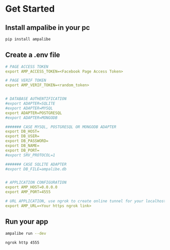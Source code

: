#  Get Started

## Install ampalibe in your pc

```sh
pip install ampalibe
```

## Create a .env file
```yml
# PAGE ACCESS TOKEN 
export AMP_ACCESS_TOKEN=<Facebook Page Access Token>

# PAGE VERIF TOKEN
export AMP_VERIF_TOKEN=<random_token>


# DATABASE AUTHENTIFICATION
#export ADAPTER=SQLITE
#export ADAPTER=MYSQL
export ADAPTER=POSTGRESQL
#export ADAPTER=MONGODB

####### CASE MYSQL, POSTGRESQL OR MONGODB ADAPTER
export DB_HOST=
export DB_USER=
export DB_PASSWORD=
export DB_NAME=
export DB_PORT=
#export SRV_PROTOCOL=1

####### CASE SQLITE ADAPTER
#export DB_FILE=ampalibe.db


# APPLICATION CONFIGURATION
export AMP_HOST=0.0.0.0
export AMP_PORT=4555

# URL APPLICATION, use ngrok to create online tunnel for your localhost
export AMP_URL=<Your https ngrok link>
```

## Run your app
```sh
ampalibe run --dev
```
```sh
ngrok http 4555
```

